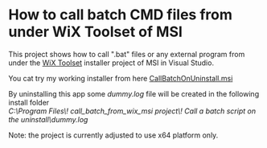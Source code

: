 # How to call batch CMD files from under WiX Toolset of MSI

This project shows how to call ".bat" files or any external program from under the [WiX Toolset](https://wixtoolset.org/) installer project of MSI in Visual Studio.

You cat try my working installer from here [CallBatchOnUninstall.msi](https://github.com/it3xl/call_batch_from_wix_msi/blob/master/CallBatchOnUninstall/bin/Debug/CallBatchOnUninstall.msi)

By uninstalling this app some *dummy.log* file will be created in the following install folder<br/>
*C:\Program Files\\! call_batch_from_wix_msi project\\! Call a batch script on the uninstall\dummy.log*

Note: the project is currently adjusted to use x64 platform only.
